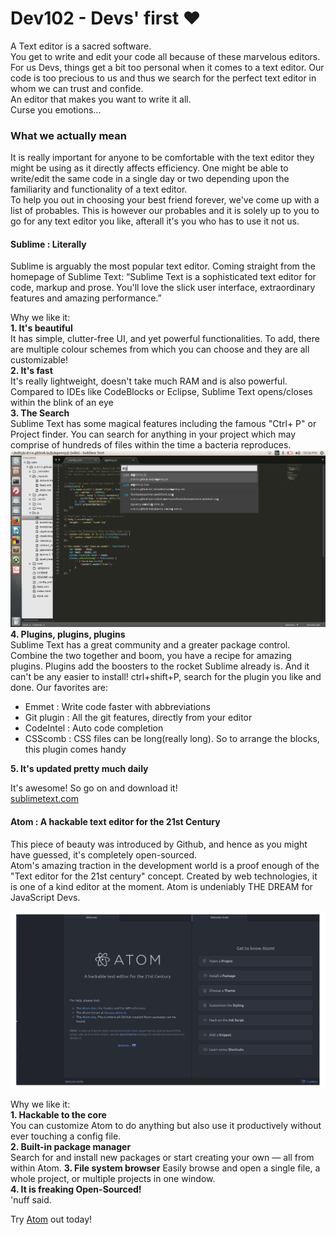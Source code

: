 # Dev102 - Devs' first &#10084;

A Text editor is a sacred software.  
You get to write and edit your code all because of these marvelous editors.  
For us Devs, things get a bit too personal when it comes to a text editor. Our code is too precious to us and thus we search for the perfect text editor in whom we can trust and confide.  
An editor that makes you want to write it all.  
Curse you emotions...  

### What we actually mean
It is really important for anyone to be comfortable with the text editor they might be using as it directly affects efficiency. One might be able to write/edit the same code in a single day or two depending upon the familiarity and functionality of a text editor.  
To help you out in choosing your best friend forever, we've come up with a list of probables. This is however our probables and it is solely up to you to go for any text editor you like, afterall it's you who has to use it not us.


#### Sublime : Literally  
Sublime is arguably the most popular text editor. Coming straight from the homepage of Sublime Text: “Sublime Text is a sophisticated text editor for code, markup and prose. You'll love the slick user interface, extraordinary features and amazing performance.”

Why we like it:  
**1. It's beautiful**  
It has simple, clutter-free UI, and yet powerful functionalities. To add, there are multiple colour schemes from which you can choose and they are all customizable!  
**2. It's fast**  
It's really lightweight, doesn't take much RAM and is also powerful. Compared to IDEs like CodeBlocks or Eclipse, Sublime Text opens/closes within the blink of an eye  
**3. The Search**  
Sublime Text has some magical features including the famous "Ctrl+ P" or Project finder. You can search for anything in your project which may comprise of hundreds of files within the time a bacteria reproduces.  
![sublime text](assets/subl.png)
**4. Plugins, plugins, plugins**  
Sublime Text has a great community and a greater package control. Combine the two together and boom, you have a recipe for amazing plugins. Plugins add the boosters to the rocket Sublime already is. And it can't be any easier to install! ctrl+shift+P, search for the plugin you like and done. Our favorites are:
* Emmet : Write code faster with abbreviations
* Git plugin : All the git features, directly from your editor
* CodeIntel : Auto code completion
* CSScomb : CSS files can be long(really long). So to arrange the blocks, this plugin comes handy  

**5. It's updated pretty much daily**

It's awesome! So go on and download it!   
[sublimetext.com](https://sublimetext.com)

#### Atom : A hackable text editor for the 21st Century
This piece of beauty was introduced by Github, and hence as you might have guessed, it's completely open-sourced.  
Atom's amazing traction in the development world is a proof enough of the "Text editor for the 21st century" concept. Created by web technologies, it is one of a kind editor at the moment. Atom is undeniably THE DREAM for JavaScript Devs.

![atom.png](assets/atom.png)

Why we like it:  
**1. Hackable to the core**  
You can customize Atom to do anything but also use it productively without ever touching a config file.  
**2. Built-in package manager**  
Search for and install new packages or start creating your own — all from within Atom.
**3. File system browser**
Easily browse and open a single file, a whole project, or multiple projects in one window.  
**4. It is freaking Open-Sourced!**  
'nuff said.

Try [Atom](https://atom.io/) out today!

